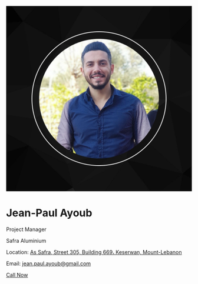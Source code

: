 <html>
<head>
    <title>Profile Business Card</title>
    <link rel="stylesheet" href="style.css">
    <link rel="stylesheet" href="https://cdnjs.cloudflare.com/ajax/libs/font-awesome/5.15.3/css/all.min.css">
</head>
<body>
    <div class="profile-card">
        <img src="Profile_Picture.jpg" alt="Profile Picture">
        <h1>Jean-Paul Ayoub</h1>
        <p>Project Manager</p>
        <p>Safra Aluminium</p>
        <p>Location: <a href="https://www.google.com/maps?q=34.039152, 35.633213" target="_blank">As Safra, Street 305, Building 669، Keserwan, Mount-Lebanon</a></p>
        <p>Email: <a href="mailto:jean.paul.ayoub@gmail.com">jean.paul.ayoub@gmail.com</a></p>
        <a href="tel:+96176532332" class="button">Call Now</a>
        <div class="social-icons">
            <a href="https://www.facebook.com/safraaluminium?mibextid=ZbWKwL" target="_blank"><i class="fab fa-facebook-f"></i></a>
            <a href="https://instagram.com/safra_aluminium?igshid=MzNlNGNkZWQ4Mg==" target="_blank"><i class="fab fa-instagram"></i></a>
            <a href="https://https://www.linkedin.com/in/jean-paul-ayoub/" target="_blank"><i class="fab fa-linkedin-in"></i></a>
        </div>
    </div>
</body>
</html>
